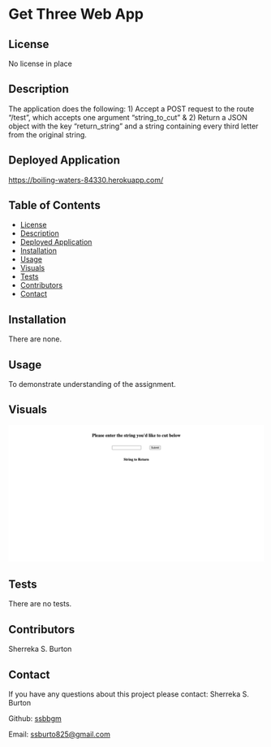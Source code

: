 # Get Three Web App 

## License
No license in place


## Description
The application does the following: 1) Accept a POST request to the route “/test”, which accepts one argument “string_to_cut” & 2) Return a JSON object with the key “return_string” and a string containing every third letter from the original string.

## Deployed Application

https://boiling-waters-84330.herokuapp.com/

## Table of Contents

- [License](#license)
- [Description](#description)
- [Deployed Application](#deployed-application)
- [Installation](#installation)
- [Usage](#usage)
- [Visuals](#visuals)
- [Tests](#tests)
- [Contributors](#contributors)
- [Contact](#contact)

## Installation
There are none.

## Usage
To demonstrate understanding of the assignment.

## Visuals
![This is a screenshot/demo of the project.](./public/screenshot.png)

## Tests

There are no tests.

## Contributors

Sherreka S. Burton

## Contact

If you have any questions about this project please contact: Sherreka S. Burton

Github: [ssbbgm](http://github.com/ssbbgm)

Email: ssburto825@gmail.com


